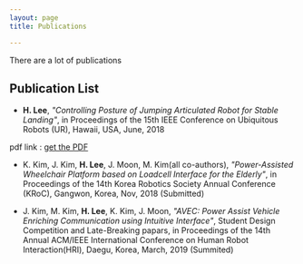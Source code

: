 ```yaml
---
layout: page
title: Publications

---
```


There are a lot of publications

## Publication List

- **H. Lee**, *"Controlling Posture of Jumping Articulated Robot for Stable Landing"*, in Proceedings of
the 15th IEEE Conference on Ubiquitous Robots (UR), Hawaii, USA, June, 2018

pdf link : [get the PDF](https://hotae319.github.io/assets/UR_regular_paper_HotaeLee.pdf)

- K. Kim, J. Kim, **H. Lee**, J. Moon, M. Kim(all co-authors), *"Power-Assisted Wheelchair Platform
based on Loadcell Interface for the Elderly"*, in Proceedings of the 14th Korea Robotics Society Annual
Conference (KRoC), Gangwon, Korea, Nov, 2018 (Submitted)

- J. Kim, M. Kim, **H. Lee**, K. Kim, J. Moon, *"AVEC: Power Assist Vehicle Enriching Communication using Intuitive Interface"*, Student Design Competition and Late-Breaking papars, in Proceedings of the 14th Annual ACM/IEEE International Conference on Human Robot Interaction(HRI), Daegu, Korea, March, 2019 (Summited)

